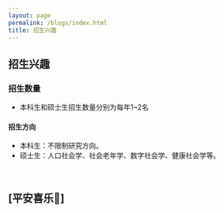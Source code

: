 ```yaml
---
layout: page
permalink: /blogs/index.html
title: 招生兴趣
---
```


## 招生兴趣

###  招生数量
- 本科生和硕士生招生数量分别为每年1~2名

#### 招生方向
- 本科生：不限制研究方向。
- 硕士生：人口社会学、社会老年学、数字社会学、健康社会学等。

<br>

##  [平安喜乐🥰]


<br>
